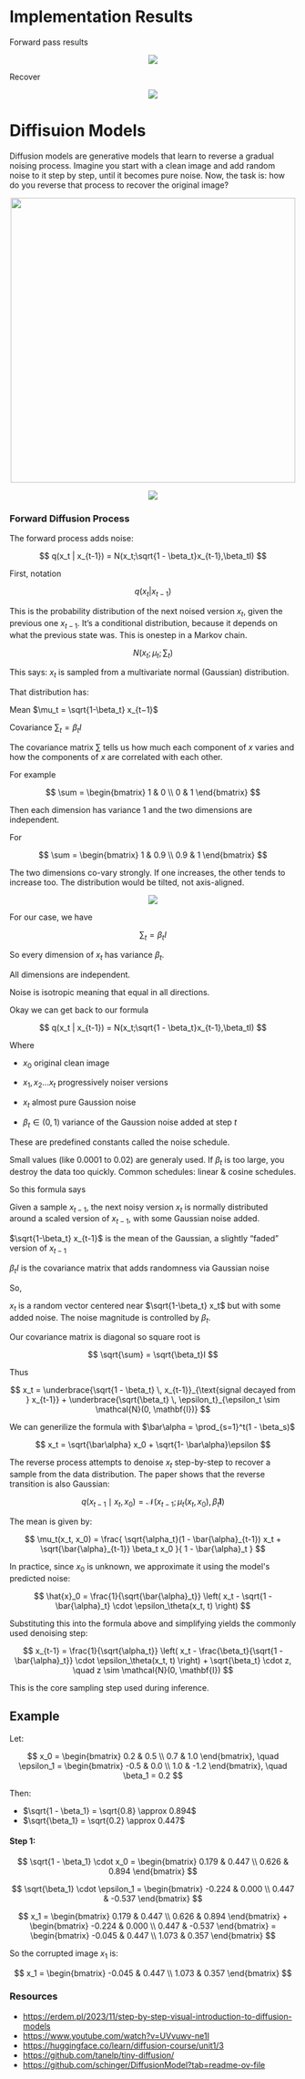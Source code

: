 # Implementation Results

Forward pass results

<p align="center">
  <img src="./media/forward_result.png">
</p>

Recover

<p align="center">
  <img src="./media/result.png">
</p>



# Diffisuion Models

Diffusion models are generative models that learn to reverse a gradual noising process. Imagine you start with a clean image and add random noise to it step by step, until it becomes pure noise. Now, the task is: how do you reverse that process to recover the original image?

<p align="center">
  <img src="./media/forward_1.png" width="500">
</p>

<p align="center">
  <img src="./media/forward_2.png">
</p>


### Forward Diffusion Process

The forward process adds noise:

$$
q(x_t | x_{t-1}) = N(x_t;\sqrt{1 - \beta_t}x_{t-1},\beta_tI)
$$

First, notation

$$
q(x_t|x_{t-1})
$$

This is the probability distribution of the next noised version $x_t$, given the previous one $x_{t-1}$. It’s a conditional distribution, because it depends on what the previous state was. This is onestep in a Markov chain.

$$
N(x_t;\mu_t;\sum_t)
$$

This says: $x_t$ is sampled from a multivariate normal (Gaussian) distribution.

That distribution has:

Mean $\mu_t = \sqrt{1-\beta_t} x_{t−1}$

Covariance $\sum_t =\beta_t I$ 

The covariance matrix $\sum$ tells us how much each component of $x$ varies and how the components of $x$ are correlated with each other.

For example

$$
\sum = 
\begin{bmatrix}
1 & 0 \\
0 & 1
\end{bmatrix}
$$

Then each dimension has variance 1 and the two dimensions are independent.

For 

$$
\sum = 
\begin{bmatrix}
1 & 0.9 \\
0.9 & 1
\end{bmatrix}
$$

The two dimensions co-vary strongly. If one increases, the other tends to increase too. The distribution would be tilted, not axis-aligned.

<p align="center">
  <img src="./media/multivariate_distr.png">
</p>


For our case, we have

$$
\sum_t =\beta_t I 
$$

So every dimension of $x_t$ has variance $\beta_t$.

All dimensions are independent.

Noise is isotropic meaning that equal in all directions.


Okay we can get back to our formula

$$
q(x_t | x_{t-1}) = N(x_t;\sqrt{1 - \beta_t}x_{t-1},\beta_tI)
$$

Where


* $x_0$ original clean image
* $x_1, x_2 ... x_t$ progressively noiser versions
* $x_t$ almost pure Gaussion noise


* $\beta_t \in (0,1)$ variance of the Gaussion noise added at step $t$

These are predefined constants called the noise schedule.

Small values (like 0.0001 to 0.02) are generaly used. If $\beta_t$ is too large, you destroy the data too quickly. Common schedules: linear \& cosine schedules.

So this formula says

Given a sample $x_{t-1}$, the next noisy version $x_t$ is normally distributed around a scaled version of $x_{t-1}$, with some Gaussian noise added.

$\sqrt{1-\beta_t} x_{t-1}$ is the mean of the Gaussian, a slightly “faded” version of $x_{t-1}$

$\beta_tI$ is the covariance matrix that adds randomness via Gaussian noise

So,

$x_t$ is a random vector centered near $\sqrt{1-\beta_t} x_t$ but with some added noise. The noise magnitude is controlled by $\beta_t$.


Our covariance matrix is diagonal so square root is

$$
\sqrt{\sum} = \sqrt{\beta_t}I 
$$

Thus


$$
x_t = \underbrace{\sqrt{1 - \beta_t} \, x_{t-1}}_{\text{signal decayed from } x_{t-1}} + \underbrace{\sqrt{\beta_t} \, \epsilon_t}_{\epsilon_t \sim \mathcal{N}(0, \mathbf{I})}
$$

We can generilize the formula with  $\bar\alpha = \prod_{s=1}^t(1 - \beta_s)$

$$
x_t = \sqrt{\bar\alpha} x_0 + \sqrt{1- \bar\alpha}\epsilon
$$


The reverse process attempts to denoise $x_t$ step-by-step to recover a sample from the data distribution. The paper shows that the reverse transition is also Gaussian:

$$
q(x_{t-1} \mid x_t, x_0) = \mathcal{N}(x_{t-1}; \mu_t(x_t, x_0), \tilde{\beta}_t \mathbf{I})
$$

The mean is given by:

$$
\mu_t(x_t, x_0) = \frac{
\sqrt{\alpha_t}(1 - \bar{\alpha}_{t-1}) x_t + \sqrt{\bar{\alpha}_{t-1}} \beta_t x_0
}{
1 - \bar{\alpha}_t
}
$$

In practice, since $x_0$ is unknown, we approximate it using the model's predicted noise:

$$
\hat{x}_0 = \frac{1}{\sqrt{\bar{\alpha}_t}} \left( x_t - \sqrt{1 - \bar{\alpha}_t} \cdot \epsilon_\theta(x_t, t) \right)
$$

Substituting this into the formula above and simplifying yields the commonly used denoising step:

$$
x_{t-1} = \frac{1}{\sqrt{\alpha_t}} \left( x_t - \frac{\beta_t}{\sqrt{1 - \bar{\alpha}_t}} \cdot \epsilon_\theta(x_t, t) \right) + \sqrt{\beta_t} \cdot z, \quad z \sim \mathcal{N}(0, \mathbf{I})
$$

This is the core sampling step used during inference.



## Example


Let:

$$
x_0 =
\begin{bmatrix}
0.2 & 0.5 \\
0.7 & 1.0
\end{bmatrix},
\quad
\epsilon_1 =
\begin{bmatrix}
-0.5 & 0.0 \\
1.0 & -1.2
\end{bmatrix},
\quad
\beta_1 = 0.2
$$

Then:

- $\sqrt{1 - \beta_1} = \sqrt{0.8} \approx 0.894$
- $\sqrt{\beta_1} = \sqrt{0.2} \approx 0.447$

#### Step 1:

$$
\sqrt{1 - \beta_1} \cdot x_0 =
\begin{bmatrix}
0.179 & 0.447 \\
0.626 & 0.894
\end{bmatrix}
$$

$$
\sqrt{\beta_1} \cdot \epsilon_1 =
\begin{bmatrix}
-0.224 & 0.000 \\
0.447 & -0.537
\end{bmatrix}
$$


$$
x_1 = \begin{bmatrix}
0.179 & 0.447 \\
0.626 & 0.894
\end{bmatrix}
+
\begin{bmatrix}
-0.224 & 0.000 \\
0.447 & -0.537
\end{bmatrix} =
\begin{bmatrix}
-0.045 & 0.447 \\
1.073 & 0.357
\end{bmatrix}
$$

So the corrupted image $x_1$ is:

$$
x_1 =
\begin{bmatrix}
-0.045 & 0.447 \\
1.073 & 0.357
\end{bmatrix}
$$



### Resources

- https://erdem.pl/2023/11/step-by-step-visual-introduction-to-diffusion-models
- https://www.youtube.com/watch?v=UVvuwv-ne1I
- https://huggingface.co/learn/diffusion-course/unit1/3
- https://github.com/tanelp/tiny-diffusion/
- https://github.com/schinger/DiffusionModel?tab=readme-ov-file
